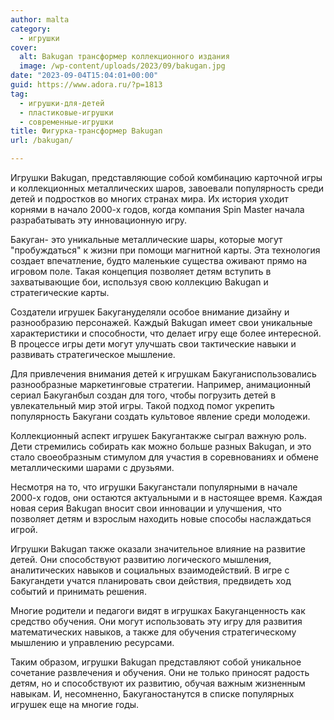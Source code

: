 ```yaml
---
author: malta
category:
  - игрушки
cover:
  alt: Bakugan трансформер коллекционного издания
  image: /wp-content/uploads/2023/09/bakugan.jpg
date: "2023-09-04T15:04:01+00:00"
guid: https://www.adora.ru/?p=1813
tag:
  - игрушки-для-детей
  - пластиковые-игрушки
  - современные-игрушки
title: Фигурка-трансформер Bakugan
url: /bakugan/

---
```

Игрушки Bakugan, представляющие собой комбинацию карточной игры и коллекционных металлических шаров, завоевали популярность среди детей и подростков во многих странах мира. Их история уходит корнями в начало 2000-х годов, когда компания Spin Master начала разрабатывать эту инновационную игру.

Бакуган\- это уникальные металлические шары, которые могут "пробуждаться" к жизни при помощи магнитной карты. Эта технология создает впечатление, будто маленькие существа оживают прямо на игровом поле. Такая концепция позволяет детям вступить в захватывающие бои, используя свою коллекцию Bakugan и стратегические карты.

Создатели игрушек Бакугануделяли особое внимание дизайну и разнообразию персонажей. Каждый Bakugan имеет свои уникальные характеристики и способности, что делает игру еще более интересной. В процессе игры дети могут улучшать свои тактические навыки и развивать стратегическое мышление.

Для привлечения внимания детей к игрушкам Бакуганиспользовались разнообразные маркетинговые стратегии. Например, анимационный сериал Бакуганбыл создан для того, чтобы погрузить детей в увлекательный мир этой игры. Такой подход помог укрепить популярность Бакугани создать культовое явление среди молодежи.

Коллекционный аспект игрушек Бакугантакже сыграл важную роль. Дети стремились собирать как можно больше разных Bakugan, и это стало своеобразным стимулом для участия в соревнованиях и обмене металлическими шарами с друзьями.

Несмотря на то, что игрушки Бакуганстали популярными в начале 2000-х годов, они остаются актуальными и в настоящее время. Каждая новая серия Bakugan вносит свои инновации и улучшения, что позволяет детям и взрослым находить новые способы наслаждаться игрой.

Игрушки Bakugan также оказали значительное влияние на развитие детей. Они способствуют развитию логического мышления, аналитических навыков и социальных взаимодействий. В игре с Бакугандети учатся планировать свои действия, предвидеть ход событий и принимать решения.

Многие родители и педагоги видят в игрушках Бакуганценность как средство обучения. Они могут использовать эту игру для развития математических навыков, а также для обучения стратегическому мышлению и управлению ресурсами.

Таким образом, игрушки Bakugan представляют собой уникальное сочетание развлечения и обучения. Они не только приносят радость детям, но и способствуют их развитию, обучая важным жизненным навыкам. И, несомненно, Бакуганостанутся в списке популярных игрушек еще на многие годы.
